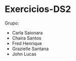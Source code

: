 # Exercicios-DS2

Grupo:
- Carla Saionara
- Chaira Santos
- Fred Henrique
- Grazielle Santana
- John Lucas
